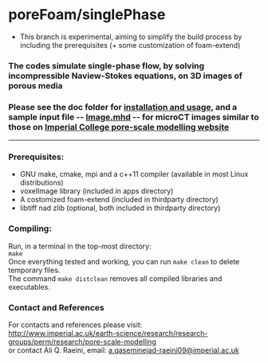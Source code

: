 # poreFoam/singlePhase

 * This branch is experimental, aiming to simplify the build process 
   by including the prerequisites (+ some customization of foam-extend)




### The codes simulate single-phase flow, by solving incompressible Naview-Stokes equations, on 3D images of porous media


### Please see the doc folder for [installation and usage](src/doc/porefoam_singlePhase.pdf),  and a sample input file -- [Image.mhd](src/doc/Image.mhd) -- for microCT images similar to those on [Imperial College pore-scale modelling website](http://www.imperial.ac.uk/earth-science/research/research-groups/perm/research/pore-scale-modelling/micro-ct-images-and-networks/)

---

### Prerequisites: 

- GNU make, cmake, mpi and a c++11 compiler (available in most Linux distributions)
- voxelImage library (included in apps directory)
- A costomized foam-extend (included in thirdparty directory)
- libtiff nad zlib (optional, both included in thirdparty directory)

### Compiling: 
Run, in a terminal in the top-most directory:  
`make`  
Once everything tested and working, you can run `make clean` to delete temporary files.    
The command `make distclean` removes all compiled libraries and executables.


### Contact and References

For contacts and references please visit:  
http://www.imperial.ac.uk/earth-science/research/research-groups/perm/research/pore-scale-modelling  
or contact Ali Q. Raeini, email: a.qaseminejad-raeini09@imperial.ac.uk

